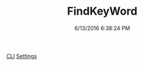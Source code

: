 ﻿---
title: FindKeyWord
date: 6/13/2016 6:38:24 PM
---

[CLI](T-FindKeyWord.CLI.html)
[Settings](T-FindKeyWord.Settings.html)
